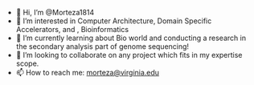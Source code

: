 - 👋 Hi, I’m @Morteza1814
- 👀 I’m interested in Computer Architecture, Domain Specific Accelerators, and , Bioinformatics
- 🌱 I’m currently learning about Bio world and conducting a research in the secondary analysis part of genome sequencing!
- 💞️ I’m looking to collaborate on any project which fits in my expertise scope.
- 📫 How to reach me: morteza@virginia.edu

<!---
Morteza1814/Morteza1814 is a ✨ special ✨ repository because its `README.md` (this file) appears on your GitHub profile.
You can click the Preview link to take a look at your changes.
--->
